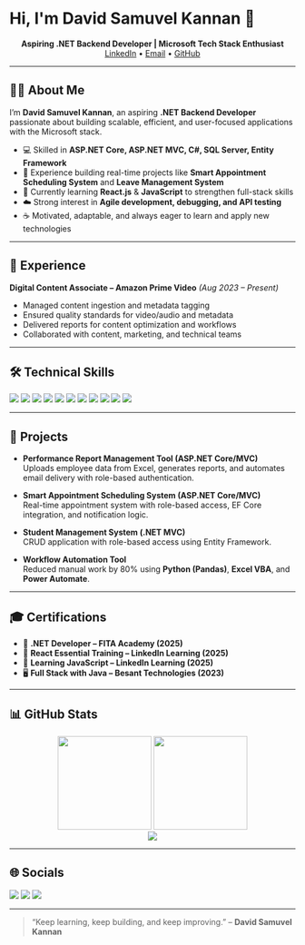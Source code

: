# Hi, I'm **David Samuvel Kannan** 👋

<!-- Optional banner (upload to assets/banner.png and uncomment below) -->
<!-- <p align="center"><img src="assets/banner.png" alt="Banner" width="100%"></p> -->

<p align="center">
  <b>Aspiring .NET Backend Developer | Microsoft Tech Stack Enthusiast</b>
  <br>
  <a href="https://www.linkedin.com/in/david-samuvel-kannan-0b326b221">LinkedIn</a> •
  <a href="mailto:davidsamuvelkannan@gmail.com">Email</a> •
  <a href="https://github.com/david-samuvel">GitHub</a>
</p>

---

## 🙋‍♂️ About Me
I’m **David Samuvel Kannan**, an aspiring **.NET Backend Developer** passionate about building scalable, efficient, and user-focused applications with the Microsoft stack.  

- 💻 Skilled in **ASP.NET Core, ASP.NET MVC, C#, SQL Server, Entity Framework**  
- 🔧 Experience building real-time projects like **Smart Appointment Scheduling System** and **Leave Management System**  
- 🌱 Currently learning **React.js** & **JavaScript** to strengthen full-stack skills  
- ☁️ Strong interest in **Agile development, debugging, and API testing**  
- ☕ Motivated, adaptable, and always eager to learn and apply new technologies  

---

## 💼 Experience
**Digital Content Associate – Amazon Prime Video** *(Aug 2023 – Present)*  
- Managed content ingestion and metadata tagging  
- Ensured quality standards for video/audio and metadata  
- Delivered reports for content optimization and workflows  
- Collaborated with content, marketing, and technical teams  

---

## 🛠️ Technical Skills
<p>
  <img src="https://img.shields.io/badge/C%23-239120?logo=c-sharp&logoColor=white">
  <img src="https://img.shields.io/badge/ASP.NET%20Core-512BD4?logo=dotnet&logoColor=white">
  <img src="https://img.shields.io/badge/Entity%20Framework-68217A?logo=dotnet&logoColor=white">
  <img src="https://img.shields.io/badge/SQL%20Server-CC2927?logo=microsoftsqlserver&logoColor=white">
  <img src="https://img.shields.io/badge/HTML5-E34F26?logo=html5&logoColor=white">
  <img src="https://img.shields.io/badge/CSS3-1572B6?logo=css3&logoColor=white">
  <img src="https://img.shields.io/badge/JavaScript-F7DF1E?logo=javascript&logoColor=black">
  <img src="https://img.shields.io/badge/React-61DAFB?logo=react&logoColor=black">
  <img src="https://img.shields.io/badge/Visual%20Studio-5C2D91?logo=visualstudio&logoColor=white">
  <img src="https://img.shields.io/badge/GitHub-181717?logo=github&logoColor=white">
  <img src="https://img.shields.io/badge/Postman-FF6C37?logo=postman&logoColor=white">
</p>

---

## 📂 Projects
- **Performance Report Management Tool (ASP.NET Core/MVC)**  
  Uploads employee data from Excel, generates reports, and automates email delivery with role-based authentication.  

- **Smart Appointment Scheduling System (ASP.NET Core/MVC)**  
  Real-time appointment system with role-based access, EF Core integration, and notification logic.  

- **Student Management System (.NET MVC)**  
  CRUD application with role-based access using Entity Framework.  

- **Workflow Automation Tool**  
  Reduced manual work by 80% using **Python (Pandas)**, **Excel VBA**, and **Power Automate**.  

---

## 🎓 Certifications
- 🏅 **.NET Developer – FITA Academy (2025)**  
- 📘 **React Essential Training – LinkedIn Learning (2025)**  
- 📘 **Learning JavaScript – LinkedIn Learning (2025)**  
- 🖥️ **Full Stack with Java – Besant Technologies (2023)**  

---

## 📊 GitHub Stats
<div align="center">
  <img src="https://github-readme-stats.vercel.app/api?username=david-samuvel&show_icons=true&rank_icon=github&theme=transparent" height="165">
  <img src="https://streak-stats.demolab.com?user=david-samuvel&theme=transparent" height="165">
  <br>
  <img src="https://github-readme-stats.vercel.app/api/top-langs/?username=david-samuvel&layout=compact&theme=transparent">
</div>

---

## 🌐 Socials
<p>
  <a href="https://www.linkedin.com/in/david-samuvel-kannan-0b326b221"><img src="https://img.shields.io/badge/LinkedIn-0A66C2?logo=linkedin&logoColor=white"></a>
  <a href="mailto:davidsamuvelkannan@gmail.com"><img src="https://img.shields.io/badge/Email-D14836?logo=gmail&logoColor=white"></a>
  <a href="https://github.com/david-samuvel"><img src="https://img.shields.io/badge/GitHub-181717?logo=github&logoColor=white"></a>
</p>

---

> “Keep learning, keep building, and keep improving.” – **David Samuvel Kannan**